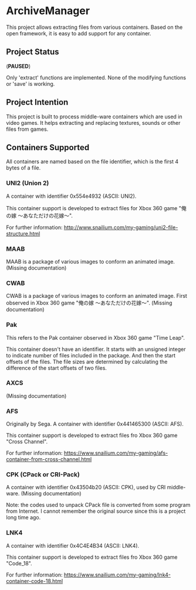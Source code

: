 # ArchiveManager
This project allows extracting files from various containers. Based on the open framework, it is easy to add support for any container.

## Project Status
(**PAUSED**)

Only 'extract' functions are implemented. None of the modifying functions or 'save' is working.

## Project Intention
This project is built to process middle-ware containers which are used in video games. It helps extracting and replacing textures, sounds or other files from games.

## Containers Supported
All containers are named based on the file identifier, which is the first 4 bytes of a file.

### UNI2 (Union 2)
A container with identifier 0x554e4932 (ASCII: UNI2).

This container support is developed to extract files for Xbox 360 game "俺の嫁 ～あなただけの花嫁～".

For further information: http://www.snailium.com/my-gaming/uni2-file-structure.html

### MAAB
MAAB is a package of various images to conform an animated image. (Missing documentation)

### CWAB
CWAB is a package of various images to conform an animated image. First observed in Xbox 360 game "俺の嫁 ～あなただけの花嫁～". (Missing documentation)

### Pak
This refers to the Pak container observed in Xbox 360 game "Time Leap".

This container doesn't have an identifier. It starts with an unsigned integer to indicate number of files included in the package. And then the start offsets of the files. The file sizes are determined by calculating the difference of the start offsets of two files.

### AXCS
(Missing documentation)

### AFS
Originally by Sega. A container with identifier 0x441465300 (ASCII: AFS).

This container support is developed to extract files fro Xbox 360 game "Cross Channel".

For further information: https://www.snailium.com/my-gaming/afs-container-from-cross-channel.html

### CPK (CPack or CRI-Pack)
A container with identifier 0x43504b20 (ASCII: CPK), used by CRI middle-ware. (Missing documentation)

Note: the codes used to unpack CPack file is converted from some program from Internet. I cannot remember the original source since this is a project long time ago.

### LNK4
A container with identifier 0x4C4E4B34 (ASCII: LNK4).

This container support is developed to extract files fro Xbox 360 game "Code_18".

For further information: https://www.snailium.com/my-gaming/lnk4-container-code-18.html

